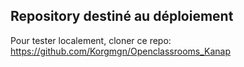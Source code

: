 ## Repository destiné au déploiement ##

Pour tester localement, cloner ce repo: https://github.com/Korgmgn/Openclassrooms_Kanap
